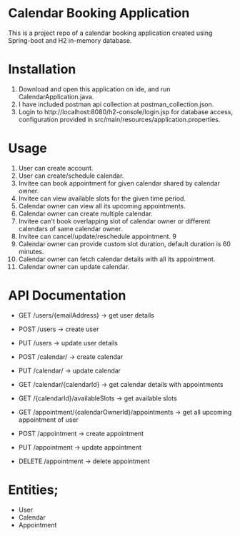 # Calendar Booking Application 

This is a project repo of a calendar booking application created using Spring-boot and H2 in-memory database.


# Installation

1. Download and open this application on ide, and run CalendarApplication.java.
2. I have included postman api collection at postman_collection.json.
3. Login to http://localhost:8080/h2-console/login.jsp for database access, configuration provided in src/main/resources/application.properties.

# Usage

1. User can create account.
2. User can create/schedule calendar.
3. Invitee can book appointment for given calendar shared by calendar owner.
4. Invitee can view available slots for the given time period.
5. Calendar owner can view all its upcoming appointments.
6. Calendar owner can create multiple calendar.
7. Invitee can't book overlapping slot of calendar owner or different calendars of same calendar owner.
8. Invitee can cancel/update/reschedule appointment. 9
9. Calendar owner can provide custom slot duration, default duration is 60 minutes.
10. Calendar owner can fetch calendar details with all its appointment.
11. Calendar owner can update calendar.

# API Documentation

* GET /users/{emailAddress} -> get user details
* POST /users -> create user
* PUT /users -> update user details

* POST /calendar/ -> create calendar
* PUT /calendar/ -> update calendar
* GET /calendar/{calendarId} -> get calendar details with appointments
* GET /{calendarId}/availableSlots -> get available slots

* GET /appointment/{calendarOwnerId}/appointments -> get all upcoming appointment of user
* POST /appointment -> create appointment
* PUT /appointment -> update appointment
* DELETE /appointment -> delete appointment

# Entities;

* User
* Calendar
* Appointment




